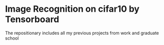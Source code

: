 # Image Recognition on cifar10 by Tensorboard

The repositionary includes all my previous projects from work and graduate school
